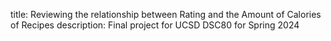 title: Reviewing the relationship between Rating and the Amount of Calories of Recipes
description: Final project for UCSD DSC80 for Spring 2024 
